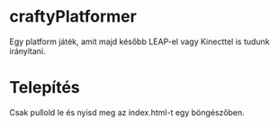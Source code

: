 craftyPlatformer
================

Egy platform játék, amit majd később LEAP-el vagy Kinecttel is tudunk irányítani.

Telepítés
=========

Csak pullold le és nyisd meg az index.html-t egy böngészőben.